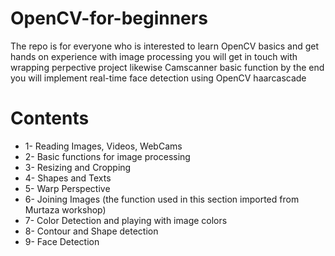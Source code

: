 # OpenCV-for-beginners
The repo is for everyone who is interested to learn OpenCV basics and get hands on experience with image processing 
you will get in touch with wrapping perpective project likewise Camscanner basic function
by the end you will implement real-time face detection using OpenCV haarcascade
# Contents
* 1- Reading Images, Videos, WebCams
* 2- Basic functions for image processing
* 3- Resizing and Cropping
* 4- Shapes and Texts
* 5- Warp Perspective
* 6- Joining Images (the function used in this section imported from Murtaza workshop)
* 7- Color Detection and playing with image colors
* 8- Contour and Shape detection
* 9- Face Detection
